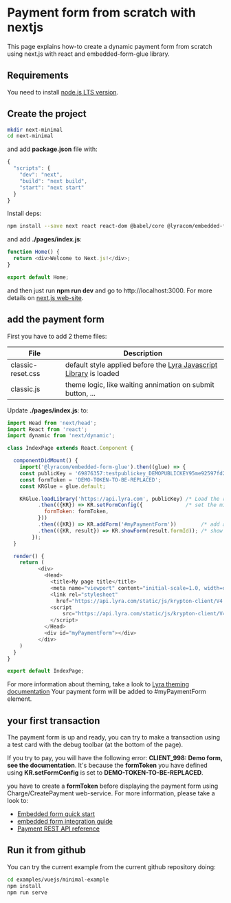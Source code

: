 # Payment form from scratch with nextjs

This page explains how-to create a dynamic payment form from scratch using
next.js with react and embedded-form-glue library.

## Requirements

You need to install [node.js LTS version](https://nodejs.org/en/).

## Create the project

```bash
mkdir next-minimal
cd next-minimal
```

and add **package.json** file with:

```javascript
{
  "scripts": {
    "dev": "next",
    "build": "next build",
    "start": "next start"
  }
}
```

Install deps:

```bash
npm install --save next react react-dom @babel/core @lyracom/embedded-form-glue
```

and add **./pages/index.js**:

```javascript
function Home() {
  return <div>Welcome to Next.js!</div>;
}

export default Home;
```

and then just run **npm run dev** and go to http://localhost:3000.
For more details on [next.js web-site](https://nextjs.org/docs).

## add the payment form

First you have to add 2 theme files:

| File                  | Description
| --------------------- | ---------------------
| classic-reset.css     | default style applied before the [Lyra Javascript Library][JS Link] is loaded
| classic.js            | theme logic, like waiting annimation on submit button, ...

Update **./pages/index.js**: to:

```javascript
import Head from 'next/head';
import React from 'react';
import dynamic from 'next/dynamic';

class IndexPage extends React.Component {

  componentDidMount() {
    import('@lyracom/embedded-form-glue').then((glue) => {
    const publicKey = '69876357:testpublickey_DEMOPUBLICKEY95me92597fd28tGD4r5';
    const formToken = 'DEMO-TOKEN-TO-BE-REPLACED';
    const KRGlue = glue.default;

    KRGlue.loadLibrary('https://api.lyra.com', publicKey) /* Load the remote library */
          .then(({KR}) => KR.setFormConfig({              /* set the minimal configuration */
            formToken: formToken,
          }))
          .then(({KR}) => KR.addForm('#myPaymentForm'))        /* add a payment form  to myPaymentForm div*/
          .then(({KR, result}) => KR.showForm(result.formId)); /* show the payment form */
        });
  }

  render() {
    return (
          <div>
            <Head>
              <title>My page title</title>
              <meta name="viewport" content="initial-scale=1.0, width=device-width" />
              <link rel="stylesheet"
                href="https://api.lyra.com/static/js/krypton-client/V4.0/ext/classic-reset.css"/>
              <script
                  src="https://api.lyra.com/static/js/krypton-client/V4.0/ext/classic.js">
              </script>  
            </Head>
            <div id="myPaymentForm"></div>
          </div>
    )
  }
}

export default IndexPage;
```

For more information about theming, take a look to [Lyra theming documentation][JS Themes]
Your payment form will be added to #myPaymentForm element.

## your first transaction

The payment form is up and ready, you can try to make a transaction using
a test card with the debug toolbar (at the bottom of the page).

If you try to pay, you will have the following error: **CLIENT_998: Demo form, see the documentation**.
It's because the **formToken** you have defined using **KR.setFormConfig** is set to **DEMO-TOKEN-TO-BE-REPLACED**.

you have to create a **formToken** before displaying the payment form using Charge/CreatePayment web-service.
For more information, please take a look to:

* [Embedded form quick start][JS quick start]
* [embedded form integration guide][JS integration guide]
* [Payment REST API reference][REST API]

## Run it from github

You can try the current example from the current github repository doing:

```sh
cd examples/vuejs/minimal-example
npm install
npm run serve
```

[JS Link]: https://lyra.com/fr/doc/rest/V4.0/javascript
[JS Themes]: https://lyra.com/fr/doc/rest/V4.0/javascript/features/themes.html
[JS quick start]: https://lyra.com/fr/doc/rest/V4.0/javascript/quick_start_js.html
[JS integration guide]: https://lyra.com/fr/doc/rest/V4.0/javascript/guide/start.html
[REST API]: https://lyra.com/fr/doc/rest/V4.0/api/reference.html

